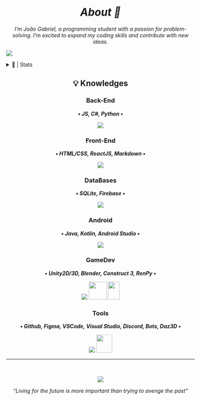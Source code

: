 _<h1 align="center">About 💮</h1>_


_<p align="center">I’m João Gabriel, a programming student with a passion for problem-solving. I’m excited to expand my coding skills and contribute with new ideas.</p>_

![](https://komarev.com/ghpvc/?username=Noggurix&color=blueviolet)


  
<details><summary>📝 | Stats</summary>

<br>

<p align="center">
<a href="https://git.io/streak-stats">
<img height=140 src="https://streak-stats.demolab.com?user=Noggurix&theme=radical"/>
</a>
</p>

<p align="center">
<a href="https://github.com/anuraghazra/github-readme-stats">
  <img height=140 src="https://github-readme-stats.vercel.app/api?username=Noggurix&show_icons=true&theme=radical" />
</a>
</p>

<p align="center">
<a href="https://discord.com/users/688862058535583768">
<img height=160 src="https://lanyard.cnrad.dev/api/688862058535583768?showDisplayName=true&idleMessage=Probably%20studying..."/>
</a>
</p>

<br>

</details>

</p>

## <p align="center">💡 Knowledges</p>

### <p align="center">Back-End</p>

**_<p align="center">• JS, C#, Python •</p>_**
<p align="center">
  <a href="https://skillicons.dev">
    <img src="https://skillicons.dev/icons?i=js,cs,python" />
  </a>
</p>

### <p align="center">Front-End</p>
**_<p align="center">• HTML/CSS, ReactJS, Markdown •</p>_**
<p align="center">
  <a href="https://skillicons.dev">
    <img src="https://skillicons.dev/icons?i=html,css,react,markdown" />
  </a>
</p>

### <p align="center">DataBases</p>
**_<p align="center">• SQLite, Firebase •</p>_**
<p align="center">
  <a href="https://skillicons.dev">
    <img src="https://skillicons.dev/icons?i=sqlite,firebase" />
  </a>
</p>

### <p align="center">Android</p>
**_<p align="center">• Java, Kotlin, Android Studio •</p>_**
<p align="center">
  <a href="https://skillicons.dev">
    <img src="https://skillicons.dev/icons?i=java,kotlin,androidstudio" />
  </a>
</p>

### <p align="center">GameDev</p>
**_<p align="center">• Unity2D/3D, Blender, Construct 3, RenPy •</p>_**
<p align="center">
  <a href="https://skillicons.dev">
    <img src="https://skillicons.dev/icons?i=unity,blender" /></a>
    <img src="https://upload.wikimedia.org/wikipedia/commons/thumb/7/79/Construct_3_Logo.svg/1701px-Construct_3_Logo.svg.png" style="width:48px;height:48px;" />
    <img src="https://upload.wikimedia.org/wikipedia/commons/7/7e/Ren%E2%80%99Py_Logo_6-13-6_200x307px.png" style="width:31px;height:48px;" />
</p>

### <p align="center">Tools</p>
**_<p align="center">• Github, Figma, VSCode, Visual Studio, Discord, Bots, Daz3D •</p>_**
<p align="center">
  <a href="https://skillicons.dev">
    <img src="https://skillicons.dev/icons?i=github,figma,vscode,visualstudio,discord,bots"/></a>
    <img src="https://cdn2.steamgriddb.com/icon_thumb/3204765835133b3580b0f603a5c3b625.png" style="width:42px; height:48px;"/>
</p>

<hr>
<br>

<p align="center">
<img src="https://i.pinimg.com/originals/3e/5c/57/3e5c57d83650ef8715f109c6aece35ef.gif"/>
</p>

_<p align="center">“Living for the future is more important than trying to avenge the past”</p>_
